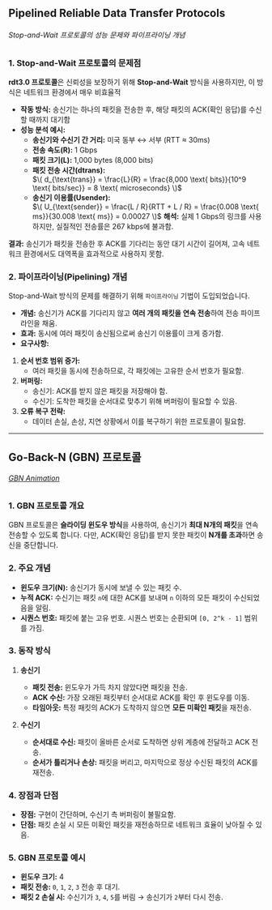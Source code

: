 ## **Pipelined Reliable Data Transfer Protocols**   
###### Stop-and-Wait 프로토콜의 성능 문제와 파이프라이닝 개념  

### **1. Stop-and-Wait 프로토콜의 문제점**  
**rdt3.0 프로토콜**은 신뢰성을 보장하기 위해 **Stop-and-Wait** 방식을 사용하지만, 이 방식은 네트워크 환경에서 매우 비효율적  

- **작동 방식:** 송신기는 하나의 패킷을 전송한 후, 해당 패킷의 ACK(확인 응답)를 수신할 때까지 대기함  
- **성능 분석 예시:**  
  - **송신기와 수신기 간 거리:** 미국 동부 ↔ 서부 (RTT ≈ 30ms)  
  - **전송 속도(R):** 1 Gbps  
  - **패킷 크기(L):** 1,000 bytes (8,000 bits)  
  - **패킷 전송 시간(dtrans):**  
    $\( d_{\text{trans}} = \frac{L}{R} = \frac{8,000 \text{ bits}}{10^9 \text{ bits/sec}} = 8 \text{ microseconds} \)$
  - **송신기 이용률(Usender):**  
    $\( U_{\text{sender}} = \frac{L / R}{RTT + L / R} = \frac{0.008 \text{ ms}}{30.008 \text{ ms}} = 0.00027 \)$
    **해석:** 실제 1 Gbps의 링크를 사용하지만, 실질적인 전송률은 267 kbps에 불과함.  

**결과:** 송신기가 패킷을 전송한 후 ACK를 기다리는 동안 대기 시간이 길어져, 고속 네트워크 환경에서도 대역폭을 효과적으로 사용하지 못함.

### **2. 파이프라이닝(Pipelining) 개념**  
Stop-and-Wait 방식의 문제를 해결하기 위해 `파이프라이닝` 기법이 도입되었습니다.  

- **개념:** 송신기가 ACK를 기다리지 않고 **여러 개의 패킷을 연속 전송**하여 전송 파이프라인을 채움.  
- **효과:** 동시에 여러 패킷이 송신됨으로써 송신기 이용률이 크게 증가함.  
- **요구사항:**   
1. **순서 번호 범위 증가:**  
   - 여러 패킷을 동시에 전송하므로, 각 패킷에는 고유한 순서 번호가 필요함.  
2. **버퍼링:**  
   - 송신기: ACK를 받지 않은 패킷을 저장해야 함.  
   - 수신기: 도착한 패킷을 순서대로 맞추기 위해 버퍼링이 필요할 수 있음.  
3. **오류 복구 전략:**  
   - 데이터 손실, 손상, 지연 상황에서 이를 복구하기 위한 프로토콜이 필요함.  

---

## **Go-Back-N (GBN) 프로토콜**   
###### [GBN Animation](https://www.tkn.tu-berlin.de/teaching/rn/animations/gbn_sr/)   

### **1. GBN 프로토콜 개요**  
GBN 프로토콜은 **슬라이딩 윈도우 방식**을 사용하여, 송신기가 **최대 N개의 패킷**을 연속 전송할 수 있도록 합니다. 다만, ACK(확인 응답)를 받지 못한 패킷이 **N개를 초과**하면 송신을 중단합니다.

### **2. 주요 개념**  
- **윈도우 크기(N):** 송신기가 동시에 보낼 수 있는 패킷 수.  
- **누적 ACK:** 수신기는 패킷 `n`에 대한 ACK를 보내며 `n` 이하의 모든 패킷이 수신되었음을 알림.  
- **시퀀스 번호:** 패킷에 붙는 고유 번호. 시퀀스 번호는 순환되며 `[0, 2^k - 1]` 범위를 가짐.

### **3. 동작 방식**  
1. **송신기**  
   - **패킷 전송:** 윈도우가 가득 차지 않았다면 패킷을 전송.  
   - **ACK 수신:** 가장 오래된 패킷부터 순서대로 ACK를 확인 후 윈도우를 이동.  
   - **타임아웃:** 특정 패킷의 ACK가 도착하지 않으면 **모든 미확인 패킷**을 재전송.  

2. **수신기**  
   - **순서대로 수신:** 패킷이 올바른 순서로 도착하면 상위 계층에 전달하고 ACK 전송.  
   - **순서가 틀리거나 손상:** 패킷을 버리고, 마지막으로 정상 수신된 패킷의 ACK를 재전송.

### **4. 장점과 단점**  
- **장점:** 구현이 간단하며, 수신기 측 버퍼링이 불필요함.  
- **단점:** 패킷 손실 시 모든 미확인 패킷을 재전송하므로 네트워크 효율이 낮아질 수 있음.

### **5. GBN 프로토콜 예시**  
- **윈도우 크기:** 4  
- **패킷 전송:** `0`, `1`, `2`, `3` 전송 후 대기.  
- **패킷 2 손실 시:** 수신기가 `3`, `4`, `5`를 버림 → 송신기가 `2`부터 다시 전송.

